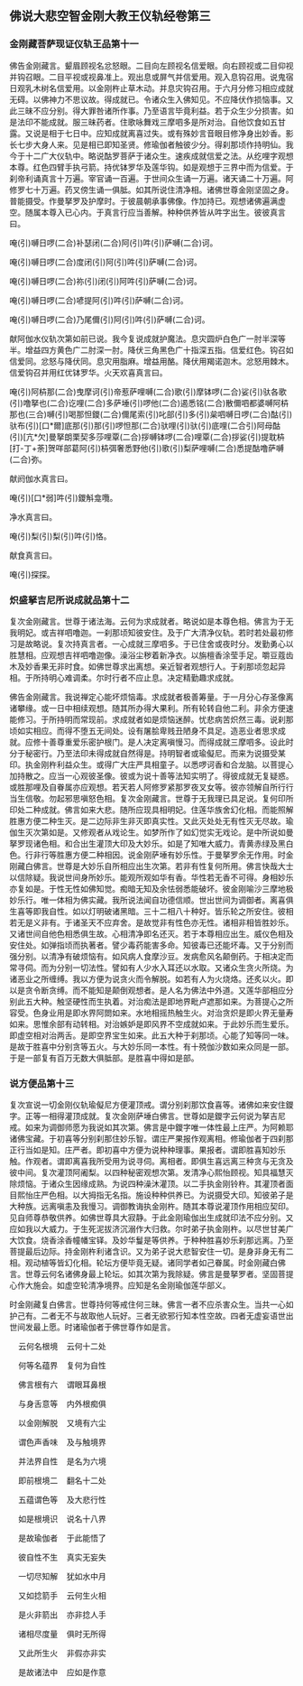 ## 佛说大悲空智金刚大教王仪轨经卷第三

### 金刚藏菩萨现证仪轨王品第十一

佛告金刚藏言。颦眉顾视名忿怒眼。二目向左顾视名信爱眼。向右顾视或二目仰视并钩召眼。二目平视或视鼻准上。观出息或屏气并信爱用。观入息钩召用。说鬼宿日观乳木树名信爱用。以金刚杵止草木动。并息灾钩召用。于六月分修习相应成就无碍。以佛神力不思议故。得成就已。令诸众生入佛知见。不应降伏作损恼事。又此三昧不应分别。得大罪咎诸所作事。乃至语言毕竟利益。若于众生少分损害。如是法印不能成就。服三昧药者。住歌咏舞戏三摩呬多是所对治。自他饮食如五甘露。又说是相于七日中。应知成就离喜过失。或有殊妙言音眼目修净身出妙香。影长七步大身人来。见是相已即知圣贤。修瑜伽者触彼少分。得刹那顷作持明仙。我今于十二广大仪轨中。略说酤罗菩萨于诸众生。速疾成就信爱之法。从纥哩字观想本尊。红色四臂手执弓箭。持优钵罗华及莲华钩。如是观想于三界中而为信爱。于刹帝利诵真言十万遍。宰官诵一百遍。于世间众生诵一万遍。诸天诵二十万遍。阿修罗七十万遍。药叉傍生诵一俱胝。如其所说住清净相。诸佛世尊金刚坚固之身。普能摄受。作曼拏罗及护摩时。于彼晨朝承事佛像。作加持已。观想诸佛遍满虚空。随属本尊入已心内。于真言行应当善解。种种供养皆从吽字出生。彼彼真言曰。

唵(引)嚩日啰(二合)补瑟闭(二合)阿(引)吽(引)萨嚩(二合)诃。

唵(引)嚩日啰(二合)度闭(引)阿(引)吽(引)萨嚩(二合)诃。

唵(引)嚩日啰(二合)祢(引)闭(引)阿吽(引)萨嚩(二合)诃。

唵(引)嚩日啰(二合)喭提阿(引)吽(引)萨嚩(二合)诃。

唵(引)嚩日啰(二合)乃尾儞(引)阿(引)吽(引)萨嚩(二合)诃。

献阿伽水仪轨次第如前已说。我今复说成就护魔法。息灾圆炉白色广一肘半深等半。增益四方黄色广二肘深一肘。降伏三角黑色广十指深五指。信爱红色。钩召如信爱同。忿怒与降伏同。息灾用脂麻。增益用酪。降伏用羯诺迦木。忿怒用棘木。信爱钩召并用红优钵罗华。火天欢喜真言曰。

唵(引)阿枿那(二合)曳摩诃(引)帝惹萨哩嚩(二合)歌(引)摩钵啰(二合)娑(引)驮各歌(引)噜拏也(二合)讫哩(二合)多萨埵(引)啰他(二合)遏悉铭(二合)散儞呬都婆嚩阿枿那也(三合)嚩(引)喝那怛鑁(二合)儞尾索(引)叱部(引)多(引)枲呬嚩日啰(二合)酤(引)驮布(引)[口\*爾]底那(引)那(引)啰怛那(二合)驮哩(引)驮(引)底哩(二合引)阿母酤(引)[亢\*欠]曼拏朗栗契多莎哩覃(二合)拶嚩钵啰(二合)哩覃(二合)拶娑(引)提耽枿[打-丁+荼]贺咩部葛阿(引)枿弭奢悉野他(引)歌(引)梨萨哩嚩(二合)悉提酤噜萨嚩(二合)弥。

献阏伽水真言曰。

唵(引)[口\*弱]吽(引)鑁斛龛囕。

净水真言曰。

唵(引)梨(引)梨(引)吽(引)恪。

献食真言曰。

唵(引)探探。

### 炽盛拏吉尼所说成就品第十二

复次金刚藏言。世尊于诸法海。云何为求成就者。略说如是本尊色相。佛言为于无我明妃。或吉祥呬噜迦。一刹那顷知彼安住。及于广大清净仪轨。若时若处最初修习是故略说。复次持真言者。一心成就三摩呬多。于已住舍或夜时分。发勤勇心以胜慧相。应观想吉祥呬噜迦像。澡浴尘秽着新净衣。以旃檀香涂莹手足。嚼豆蔻齿木及妙香果无非时食。如佛世尊求出离想。亲近智者观想行人。于刹那顷忽起异相。于所持明心难调柔。尔时行者不应止息。决定精勤趣求成就。

佛告金刚藏言。我说禅定心能坏烦恼毒。求成就者极善筹量。于一月分心存圣像离诸攀缘。或一日中相续观想。随其所办得大果利。所有轮转自他二利。非余方便速能修习。于所持明而常现前。求成就者如是烦恼迷醉。忧悲病苦炽然三毒。说刹那顷如实相应。而得不堕五无间处。设有屠脍卑贱丑陋身不具足。造恶业者思求成就。应修十善尊重爱乐密护根门。是人决定离嗔慢习。而得成就三摩呬多。设此时分于秘密行。乃至法印未得成就自然得是。持明智者或瑜儗尼。而来为说摄受某印。执金刚杵利益众生。或得广大庄严具相童子。以悉啰诃香和合龙脑。以菩提心加持散之。应当一心观彼圣像。彼或为说十善等法知实明了。得彼成就无复疑惑。或胜那哩及自眷属亦应观想。若天若人阿修罗紧那罗夜叉女等。彼亦领解自所行行当生信敬。勿起邪思嗔怒色相。复次金刚藏言。世尊于无我理已具足说。复何印所印处二种成就。佛言如来大悲。随所应现具相明妃。住莲华族舍幻化相。而能照解胜惠方便二种生灭。是二边际非生非灭即真实性。又此灭处处无有性灭无尽故。瑜伽生灭次第如是。又修观者从戏论生。如梦所作了如幻觉实无戏论。是中所说如曼拏罗现诸色相。和合出生灌顶大印及大妙乐。如是了知唯大威力。青黄赤绿及黑白色。行非行等胜惠方便二种相因。说金刚萨埵有妙乐性。于曼拏罗余无作用。时金刚藏白佛言。世尊是大妙乐自所相应出生次第。若非有性复何所用。佛言快哉大士以信除疑。我说世间身所妙乐。能观所观如华有香。华性若无香不可得。身相妙乐亦复如是。于性无性如佛知觉。痴暗无知及余怯弱悉能破坏。彼金刚喻沙三摩地极妙乐行。唯一体相为佛实藏。我所说法闻自功德信顺。世出世间为调御者。离喜俱生喜等即我自性。如以灯明破诸黑暗。三十二相八十种好。皆乐轮之所安住。彼相若无是义非有。于诸圣天不应弃舍。是故觉非有性色亦无性。诸相非相皆胜妙乐。又诸世间自他色相悉俱生故。心相清净即名还灭。若于本尊相应出生。威仪色相及安住处。如弹指顷而执著者。譬少毒药能害多命。知彼毒已还能坏毒。又于分别而强分别。以清净有破烦恼有。如风病人食摩沙豆。发病愈风名颠倒药。于相决定而常寻伺。而为分别一切法性。譬如有人少水入耳还以水取。又诸众生贪火所烧。为诸恶业之所缠缚。我以方便为说贪火而令解脱。如若有人为火烧烙。还炙以火。即以是贪令断贪缚。而不能知是颠倒观想者。是人名为佛法中外道。又莲华部相应分别此五大种。触坚硬性而生执着。对治痴法是即地界毗卢遮那如来。为菩提心之所容受。色身业用是即水界阿閦如来。水地相摇热触生火。对治贪炽是即火界无量寿如来。思惟余部有动转相。对治嫉妒是即风界不空成就如来。于此妙乐而生爱乐。即虚空相对治两舌。是即空界宝生如来。此五大种于刹那顷。心能了知等同一味。是故于胜喜中分别贪等五火。与大妙乐同一本性。有十殑伽沙数如来众同是一部。于是一部复有百万无数大俱胝部。是胜喜中得如是部。

### 说方便品第十三

复次宣说一切金刚仪轨瑜儗尼方便灌顶戒。谓分别刹那饮食喜等。诸佛如来安住鑁字。正等一相得灌顶成就。复次金刚萨埵白佛言。世尊如是鑁字云何说为拏吉尼戒。如来为调御师愿为我说如其次第。佛言是中鑁字唯一体性最上庄严。为阿赖耶诸佛宝藏。于初喜等分别刹那住妙乐智。谓庄严果报作观离相。修瑜伽者于四刹那正行当如是知。庄严者。即初喜中方便为说种种理事。果报者。谓即胜喜知妙乐触。作观者。谓即离喜我所受用为说寻伺。离相者。即俱生喜远离三种贪与无贪及彼中间。复次灌顶阿阇梨。以四种秘密观想次第。发清净心熙怡顾视。知具福慧灭除烦恼。于诸众生因缘成熟。为说四种澡沐灌顶。以二手执金刚铃杵。其灌顶者面目熙怡庄严色相。以大拇指无名指。施设种种供养已。为说摄受大印。知彼弟子是大种族。远离嗔恚及我慢习。调御教诲执金刚杵。随其本尊说灌顶作用相应契印。见自师尊恭敬供养。如佛世尊具大寂静。于此金刚瑜伽出生成就印法不应分别。又应如我以大威力。于生死泥拔济沉溺作大归救。尔时弟子执金刚杵。以尽世甘美广大饮食。烧香涂香幢幡宝铎。及妙华鬘是等供养。于种种胜喜妙乐刹那远离。乃至菩提最后边际。持金刚杵利诸含识。又为弟子说大悲智安住一切。是身非身无有二相。观动植等皆幻化相。轮坛方便毕竟无疑。诸同学者如己眷属。时金刚藏白佛言。世尊云何名诸佛身最上轮坛。如其次第为我除疑。佛言是曼拏罗者。坚固菩提心作大施会。如虚空轮清净境界。应知是名金刚瑜伽莲华部义。

时金刚藏复白佛言。世尊持何等戒住何三昧。佛言一者不应杀害众生。当共一心如护己有。二者无不与故取他人玩好。三者无欲邪行知本性空故。四者无虚妄语世出世间发最上愿。时诸瑜伽者于佛世尊作如是言。

&nbsp;&nbsp;&nbsp;&nbsp;云何名根境&nbsp;&nbsp;&nbsp;&nbsp;云何十二处

&nbsp;&nbsp;&nbsp;&nbsp;何等名蕴界&nbsp;&nbsp;&nbsp;&nbsp;复何为自性

&nbsp;&nbsp;&nbsp;&nbsp;佛言根有六&nbsp;&nbsp;&nbsp;&nbsp;谓眼耳鼻根

&nbsp;&nbsp;&nbsp;&nbsp;与身舌意等&nbsp;&nbsp;&nbsp;&nbsp;内外根痴俱

&nbsp;&nbsp;&nbsp;&nbsp;以金刚解脱&nbsp;&nbsp;&nbsp;&nbsp;又境有六尘

&nbsp;&nbsp;&nbsp;&nbsp;谓色声香味&nbsp;&nbsp;&nbsp;&nbsp;及与触境界

&nbsp;&nbsp;&nbsp;&nbsp;并法界自性&nbsp;&nbsp;&nbsp;&nbsp;是名为六境

&nbsp;&nbsp;&nbsp;&nbsp;即前根境二&nbsp;&nbsp;&nbsp;&nbsp;翻名十二处

&nbsp;&nbsp;&nbsp;&nbsp;五蕴谓色等&nbsp;&nbsp;&nbsp;&nbsp;及大悲行性

&nbsp;&nbsp;&nbsp;&nbsp;如是根境识&nbsp;&nbsp;&nbsp;&nbsp;说名十八界

&nbsp;&nbsp;&nbsp;&nbsp;是故瑜伽者&nbsp;&nbsp;&nbsp;&nbsp;于此能悟了

&nbsp;&nbsp;&nbsp;&nbsp;彼自性不生&nbsp;&nbsp;&nbsp;&nbsp;真实无妄失

&nbsp;&nbsp;&nbsp;&nbsp;一切尽知解&nbsp;&nbsp;&nbsp;&nbsp;犹如水中月

&nbsp;&nbsp;&nbsp;&nbsp;又如捻箭手&nbsp;&nbsp;&nbsp;&nbsp;云何生火相

&nbsp;&nbsp;&nbsp;&nbsp;是火非箭出&nbsp;&nbsp;&nbsp;&nbsp;亦非捻人手

&nbsp;&nbsp;&nbsp;&nbsp;诸相尽度量&nbsp;&nbsp;&nbsp;&nbsp;俱时无所得

&nbsp;&nbsp;&nbsp;&nbsp;又此所生火&nbsp;&nbsp;&nbsp;&nbsp;非假亦非实

&nbsp;&nbsp;&nbsp;&nbsp;是故诸法中&nbsp;&nbsp;&nbsp;&nbsp;应如是作意